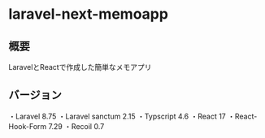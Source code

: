 # laravel-next-memoapp

## 概要
LaravelとReactで作成した簡単なメモアプリ

## バージョン
・Laravel 8.75
・Laravel sanctum 2.15
・Typscript 4.6
・React 17
・React-Hook-Form 7.29
・Recoil 0.7
